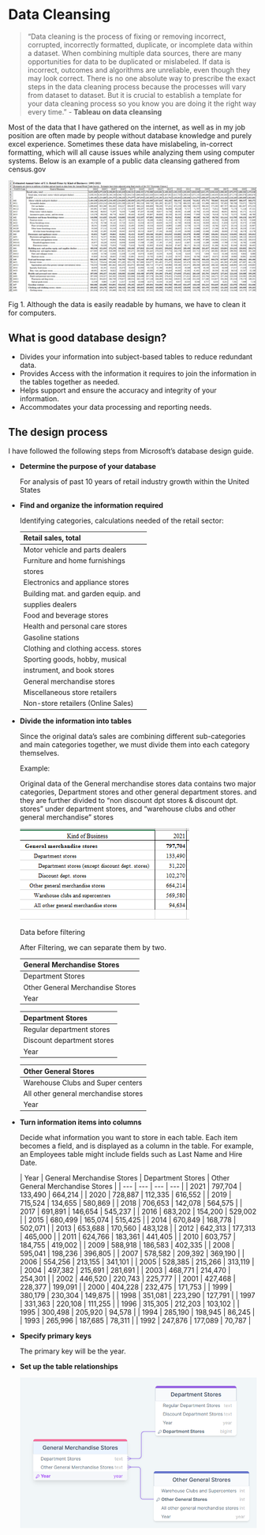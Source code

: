# Data Cleansing

> “Data cleaning is the process of fixing or removing incorrect, corrupted, incorrectly formatted, duplicate, or incomplete data within a dataset. When combining multiple data sources, there are many opportunities for data to be duplicated or mislabeled. If data is incorrect, outcomes and algorithms are unreliable, even though they may look correct. There is no one absolute way to prescribe the exact steps in the data cleaning process because the processes will vary from dataset to dataset. But it is crucial to establish a template for your data cleaning process so you know you are doing it the right way every time.” - **Tableau on data cleansing**
> 

Most of the data that I have gathered on the internet, as well as in my job position are often made by people without database knowledge and purely excel experience. Sometimes these data have mislabeling, in-correct formatting, which will all cause issues while analyzing them using computer systems. Below is an example of a public data cleansing gathered from census.gov

![Fig 1. Although the data is easily readable by humans, we have to clean it for computers.](Data%20Cleansing%2091d3a2a7462c46aab06d6f96730fc122/Untitled.png)

Fig 1. Although the data is easily readable by humans, we have to clean it for computers.

## **What is good database design?**

- Divides your information into subject-based tables to reduce redundant data.
- Provides Access with the information it requires to join the information in the tables together as needed.
- Helps support and ensure the accuracy and integrity of your information.
- Accommodates your data processing and reporting needs.

## The design process

I have followed the following steps from Microsoft’s database design guide.

- **Determine the purpose of your database**
    
    For analysis of past 10 years of retail industry growth within the United States
    
- **Find and organize the information required**
    
    Identifying categories, calculations needed of the retail sector:
    
    | Retail sales, total |
    | --- |
    | Motor vehicle and parts dealers  |
    | Furniture and home furnishings
      stores  |
    | Electronics and appliance stores  |
    | Building mat. and garden equip. and
      supplies dealers  |
    | Food and beverage stores  |
    | Health and personal care stores  |
    | Gasoline stations  |
    | Clothing and clothing access. stores  |
    | Sporting goods, hobby, musical
      instrument, and book stores  |
    | General merchandise stores  |
    | Miscellaneous store retailers  |
    | Non-store retailers (Online Sales) |
- **Divide the information into tables**
    
    Since the original data’s sales are combining different sub-categories and main categories together, we must divide them into each category themselves. 
    
    Example: 
    
    Original data of the General merchandise stores data contains two major categories, Department stores and other general department stores. and they are further divided to “non discount dpt stores & discount dpt. stores” under department stores, and “warehouse clubs and other general merchandise” stores
    
    ![Data before filtering](Data%20Cleansing%2091d3a2a7462c46aab06d6f96730fc122/Untitled%201.png)
    
    Data before filtering
    
    After Filtering, we can separate them by two. 
    
    | General Merchandise Stores |
    | --- |
    | Department Stores |
    | Other General Merchandise Stores |
    | Year |
    
    | Department Stores |
    | --- |
    | Regular department stores |
    | Discount department stores |
    | Year |
    
    | Other General Stores |
    | --- |
    | Warehouse Clubs and Super centers |
    | All other general merchandise stores |
    | Year |
- **Turn information items into columns**
    
    Decide what information you want to store in each 
    table. Each item becomes a field, and is displayed as a column in the 
    table. For example, an Employees table might include fields such as Last
     Name and Hire Date.
    
    | Year | General Merchandise
      Stores | Department Stores | Other General
      Merchandise Stores |
    | --- | --- | --- | --- |
    | 2021 | 797,704 | 133,490 | 664,214 |
    | 2020 | 728,887 | 112,335 | 616,552 |
    | 2019 | 715,524 | 134,655 | 580,869 |
    | 2018 | 706,653 | 142,078 | 564,575 |
    | 2017 | 691,891 | 146,654 | 545,237 |
    | 2016 | 683,202 | 154,200 | 529,002 |
    | 2015 | 680,499 | 165,074 | 515,425 |
    | 2014 | 670,849 | 168,778 | 502,071 |
    | 2013 | 653,688 | 170,560 | 483,128 |
    | 2012 | 642,313 | 177,313 | 465,000 |
    | 2011 | 624,766 | 183,361 | 441,405 |
    | 2010 | 603,757 | 184,755 | 419,002 |
    | 2009 | 588,918 | 186,583 | 402,335 |
    | 2008 | 595,041 | 198,236 | 396,805 |
    | 2007 | 578,582 | 209,392 | 369,190 |
    | 2006 | 554,256 | 213,155 | 341,101 |
    | 2005 | 528,385 | 215,266 | 313,119 |
    | 2004 | 497,382 | 215,691 | 281,691 |
    | 2003 | 468,771 | 214,470 | 254,301 |
    | 2002 | 446,520 | 220,743 | 225,777 |
    | 2001 | 427,468 | 228,377 | 199,091 |
    | 2000 | 404,228 | 232,475 | 171,753 |
    | 1999 | 380,179 | 230,304 | 149,875 |
    | 1998 | 351,081 | 223,290 | 127,791 |
    | 1997 | 331,363 | 220,108 | 111,255 |
    | 1996 | 315,305 | 212,203 | 103,102 |
    | 1995 | 300,498 | 205,920 | 94,578 |
    | 1994 | 285,190 | 198,945 | 86,245 |
    | 1993 | 265,996 | 187,685 | 78,311 |
    | 1992 | 247,876 | 177,089 | 70,787 |
    
- **Specify primary keys**
    
    The primary key will be the year. 
    
- **Set up the table relationships**
    
    ![Untitled](Data%20Cleansing%2091d3a2a7462c46aab06d6f96730fc122/Untitled%202.png)
